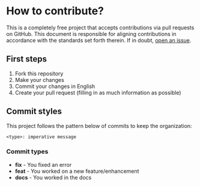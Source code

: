 # How to contribute?
This is a completely free project that accepts contributions via pull requests on GitHub. This document is responsible for aligning contributions in accordance with the standards set forth therein. If in doubt, [open an issue](https://github.com/stylizedjs/stylized/issues/new/choose).

## First steps
1. Fork this repository
2. Make your changes
3. Commit your changes in English
4. Create your pull request (filling in as much information as possible)

## Commit styles
This project follows the pattern below of commits to keep the organization:

`<type>: imperative message`
### Commit types
- **fix** - You fixed an error
- **feat** - You worked on a new feature/enhancement
- **docs** - You worked in the docs
